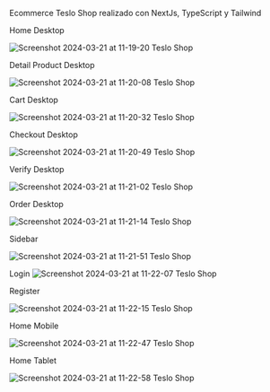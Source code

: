 Ecommerce Teslo Shop realizado con NextJs, TypeScript y Tailwind

Home Desktop

![Screenshot 2024-03-21 at 11-19-20 Teslo Shop](https://github.com/SebasPalmaSan/teslo-shop-next/assets/93328462/195d27e3-4511-44f5-a52c-69276d021cf0)


Detail Product Desktop

![Screenshot 2024-03-21 at 11-20-08 Teslo Shop](https://github.com/SebasPalmaSan/teslo-shop-next/assets/93328462/4096e67f-5a2e-405e-b99c-0665670e3acd)


Cart Desktop

![Screenshot 2024-03-21 at 11-20-32 Teslo Shop](https://github.com/SebasPalmaSan/teslo-shop-next/assets/93328462/18079b2b-319e-458f-9522-25a1fde87d91)



Checkout Desktop

![Screenshot 2024-03-21 at 11-20-49 Teslo Shop](https://github.com/SebasPalmaSan/teslo-shop-next/assets/93328462/50521d12-ae54-490f-914b-0b3a3fa21eeb)



Verify Desktop

![Screenshot 2024-03-21 at 11-21-02 Teslo Shop](https://github.com/SebasPalmaSan/teslo-shop-next/assets/93328462/e0a82293-bbf7-44d4-a797-87b85adcb3f6)


Order Desktop

![Screenshot 2024-03-21 at 11-21-14 Teslo Shop](https://github.com/SebasPalmaSan/teslo-shop-next/assets/93328462/90ce295a-3ed9-4fa8-966e-a435e2f81b22)


Sidebar

![Screenshot 2024-03-21 at 11-21-51 Teslo Shop](https://github.com/SebasPalmaSan/teslo-shop-next/assets/93328462/0f80882d-6f87-4633-9043-58865d44e1bd)


Login
![Screenshot 2024-03-21 at 11-22-07 Teslo Shop](https://github.com/SebasPalmaSan/teslo-shop-next/assets/93328462/65df9731-ef6b-4f4f-bc12-e79126be17ef)


Register

![Screenshot 2024-03-21 at 11-22-15 Teslo Shop](https://github.com/SebasPalmaSan/teslo-shop-next/assets/93328462/d3ceef78-513a-4d86-b53b-4fd9499ce052)


Home Mobile

![Screenshot 2024-03-21 at 11-22-47 Teslo Shop](https://github.com/SebasPalmaSan/teslo-shop-next/assets/93328462/7a161724-c4e6-4c43-af71-8f332de4f787)


Home Tablet

![Screenshot 2024-03-21 at 11-22-58 Teslo Shop](https://github.com/SebasPalmaSan/teslo-shop-next/assets/93328462/a43a1925-7e4c-4ea5-971a-e357963fcb92)
